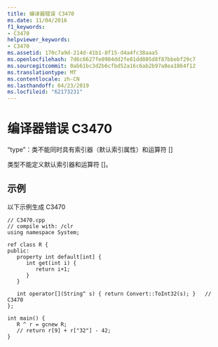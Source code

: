 ```yaml
---
title: 编译器错误 C3470
ms.date: 11/04/2016
f1_keywords:
- C3470
helpviewer_keywords:
- C3470
ms.assetid: 170c7a9d-214d-41b1-8f15-d4a4fc38aaa5
ms.openlocfilehash: 7d6c8627fe0904dd2fe81dd805d8f87bbebf29c7
ms.sourcegitcommit: 0ab61bc3d2b6cfbd52a16c6ab2b97a8ea1864f12
ms.translationtype: MT
ms.contentlocale: zh-CN
ms.lasthandoff: 04/23/2019
ms.locfileid: "62173231"
---
```

# <a name="compiler-error-c3470"></a>编译器错误 C3470

“type”：类不能同时具有索引器（默认索引属性）和运算符 []

类型不能定义默认索引器和运算符 []。

## <a name="example"></a>示例

以下示例生成 C3470

```
// C3470.cpp
// compile with: /clr
using namespace System;

ref class R {
public:
   property int default[int] {
      int get(int i) {
         return i+1;
      }
   }

   int operator[](String^ s) { return Convert::ToInt32(s); }   // C3470
};

int main() {
   R ^ r = gcnew R;
   // return r[9] + r["32"] - 42;
}
```